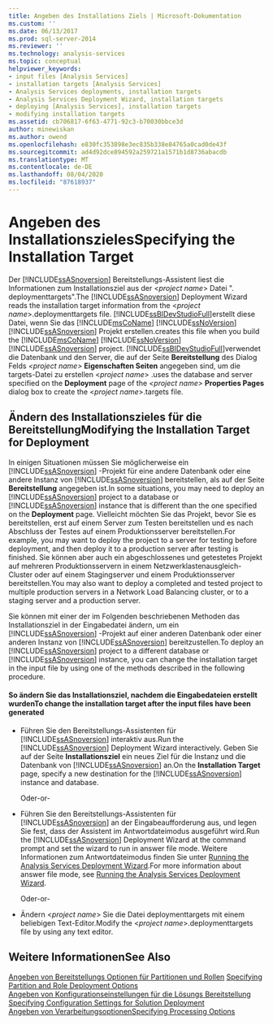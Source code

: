 ```yaml
---
title: Angeben des Installations Ziels | Microsoft-Dokumentation
ms.custom: ''
ms.date: 06/13/2017
ms.prod: sql-server-2014
ms.reviewer: ''
ms.technology: analysis-services
ms.topic: conceptual
helpviewer_keywords:
- input files [Analysis Services]
- installation targets [Analysis Services]
- Analysis Services deployments, installation targets
- Analysis Services Deployment Wizard, installation targets
- deploying [Analysis Services], installation targets
- modifying installation targets
ms.assetid: cb706817-6f63-4771-92c3-b70030bbce3d
author: minewiskan
ms.author: owend
ms.openlocfilehash: e830fc353898e3ec835b338e84765a0cad0de43f
ms.sourcegitcommit: ad4d92dce894592a259721a1571b1d8736abacdb
ms.translationtype: MT
ms.contentlocale: de-DE
ms.lasthandoff: 08/04/2020
ms.locfileid: "87618937"
---
```

# <a name="specifying-the-installation-target"></a><span data-ttu-id="f221b-102">Angeben des Installationszieles</span><span class="sxs-lookup"><span data-stu-id="f221b-102">Specifying the Installation Target</span></span>
  <span data-ttu-id="f221b-103">Der [!INCLUDE[ssASnoversion](../../includes/ssasnoversion-md.md)] Bereitstellungs-Assistent liest die Informationen zum Installationsziel aus der \<*project name*> Datei ". deploymenttargets".</span><span class="sxs-lookup"><span data-stu-id="f221b-103">The [!INCLUDE[ssASnoversion](../../includes/ssasnoversion-md.md)] Deployment Wizard reads the installation target information from the \<*project name*>.deploymenttargets file.</span></span> [!INCLUDE[ssBIDevStudioFull](../../includes/ssbidevstudiofull-md.md)]<span data-ttu-id="f221b-104">erstellt diese Datei, wenn Sie das [!INCLUDE[msCoName](../../includes/msconame-md.md)] [!INCLUDE[ssNoVersion](../../includes/ssnoversion-md.md)] [!INCLUDE[ssASnoversion](../../includes/ssasnoversion-md.md)] Projekt erstellen.</span><span class="sxs-lookup"><span data-stu-id="f221b-104">creates this file when you build the [!INCLUDE[msCoName](../../includes/msconame-md.md)] [!INCLUDE[ssNoVersion](../../includes/ssnoversion-md.md)] [!INCLUDE[ssASnoversion](../../includes/ssasnoversion-md.md)] project.</span></span> [!INCLUDE[ssBIDevStudioFull](../../includes/ssbidevstudiofull-md.md)]<span data-ttu-id="f221b-105">verwendet die Datenbank und den Server, die auf der Seite **Bereitstellung** des Dialog Felds *\<project name>* **Eigenschaften Seiten** angegeben sind, um die targets-Datei zu erstellen \<*project name*> .</span><span class="sxs-lookup"><span data-stu-id="f221b-105">uses the database and server specified on the **Deployment** page of the *\<project name>* **Properties Pages** dialog box to create the \<*project name*>.targets file.</span></span>  
  
## <a name="modifying-the-installation-target-for-deployment"></a><span data-ttu-id="f221b-106">Ändern des Installationszieles für die Bereitstellung</span><span class="sxs-lookup"><span data-stu-id="f221b-106">Modifying the Installation Target for Deployment</span></span>  
 <span data-ttu-id="f221b-107">In einigen Situationen müssen Sie möglicherweise ein [!INCLUDE[ssASnoversion](../../includes/ssasnoversion-md.md)] -Projekt für eine andere Datenbank oder eine andere Instanz von [!INCLUDE[ssASnoversion](../../includes/ssasnoversion-md.md)] bereitstellen, als auf der Seite **Bereitstellung** angegeben ist.</span><span class="sxs-lookup"><span data-stu-id="f221b-107">In some situations, you may need to deploy an [!INCLUDE[ssASnoversion](../../includes/ssasnoversion-md.md)] project to a database or [!INCLUDE[ssASnoversion](../../includes/ssasnoversion-md.md)] instance that is different than the one specified on the **Deployment** page.</span></span> <span data-ttu-id="f221b-108">Vielleicht möchten Sie das Projekt, bevor Sie es bereitstellen, erst auf einem Server zum Testen bereitstellen und es nach Abschluss der Testes auf einem Produktionsserver bereitstellen.</span><span class="sxs-lookup"><span data-stu-id="f221b-108">For example, you may want to deploy the project to a server for testing before deployment, and then deploy it to a production server after testing is finished.</span></span> <span data-ttu-id="f221b-109">Sie können aber auch ein abgeschlossenes und getestetes Projekt auf mehreren Produktionsservern in einem Netzwerklastenausgleich-Cluster oder auf einem Stagingserver und einem Produktionsserver bereitstellen.</span><span class="sxs-lookup"><span data-stu-id="f221b-109">You may also want to deploy a completed and tested project to multiple production servers in a Network Load Balancing cluster, or to a staging server and a production server.</span></span>  
  
 <span data-ttu-id="f221b-110">Sie können mit einer der im Folgenden beschriebenen Methoden das Installationsziel in der Eingabedatei ändern, um ein [!INCLUDE[ssASnoversion](../../includes/ssasnoversion-md.md)] -Projekt auf einer anderen Datenbank oder einer anderen Instanz von [!INCLUDE[ssASnoversion](../../includes/ssasnoversion-md.md)] bereitzustellen.</span><span class="sxs-lookup"><span data-stu-id="f221b-110">To deploy an [!INCLUDE[ssASnoversion](../../includes/ssasnoversion-md.md)] project to a different database or [!INCLUDE[ssASnoversion](../../includes/ssasnoversion-md.md)] instance, you can change the installation target in the input file by using one of the methods described in the following procedure.</span></span>  
  
#### <a name="to-change-the-installation-target-after-the-input-files-have-been-generated"></a><span data-ttu-id="f221b-111">So ändern Sie das Installationsziel, nachdem die Eingabedateien erstellt wurden</span><span class="sxs-lookup"><span data-stu-id="f221b-111">To change the installation target after the input files have been generated</span></span>  
  
-   <span data-ttu-id="f221b-112">Führen Sie den Bereitstellungs-Assistenten für [!INCLUDE[ssASnoversion](../../includes/ssasnoversion-md.md)] interaktiv aus.</span><span class="sxs-lookup"><span data-stu-id="f221b-112">Run the [!INCLUDE[ssASnoversion](../../includes/ssasnoversion-md.md)] Deployment Wizard interactively.</span></span> <span data-ttu-id="f221b-113">Geben Sie auf der Seite **Installationsziel** ein neues Ziel für die Instanz und die Datenbank von [!INCLUDE[ssASnoversion](../../includes/ssasnoversion-md.md)] an.</span><span class="sxs-lookup"><span data-stu-id="f221b-113">On the **Installation Target** page, specify a new destination for the [!INCLUDE[ssASnoversion](../../includes/ssasnoversion-md.md)] instance and database.</span></span>  
  
     <span data-ttu-id="f221b-114">Oder</span><span class="sxs-lookup"><span data-stu-id="f221b-114">-or-</span></span>  
  
-   <span data-ttu-id="f221b-115">Führen Sie den Bereitstellungs-Assistenten für [!INCLUDE[ssASnoversion](../../includes/ssasnoversion-md.md)] an der Eingabeaufforderung aus, und legen Sie fest, dass der Assistent im Antwortdateimodus ausgeführt wird.</span><span class="sxs-lookup"><span data-stu-id="f221b-115">Run the [!INCLUDE[ssASnoversion](../../includes/ssasnoversion-md.md)] Deployment Wizard at the command prompt and set the wizard to run in answer file mode.</span></span> <span data-ttu-id="f221b-116">Weitere Informationen zum Antwortdateimodus finden Sie unter [Running the Analysis Services Deployment Wizard](running-the-analysis-services-deployment-wizard.md).</span><span class="sxs-lookup"><span data-stu-id="f221b-116">For more information about answer file mode, see [Running the Analysis Services Deployment Wizard](running-the-analysis-services-deployment-wizard.md).</span></span>  
  
     <span data-ttu-id="f221b-117">Oder</span><span class="sxs-lookup"><span data-stu-id="f221b-117">-or-</span></span>  
  
-   <span data-ttu-id="f221b-118">Ändern \<*project name*> Sie die Datei deploymenttargets mit einem beliebigen Text-Editor.</span><span class="sxs-lookup"><span data-stu-id="f221b-118">Modify the \<*project name*>.deploymenttargets file by using any text editor.</span></span>  
  
## <a name="see-also"></a><span data-ttu-id="f221b-119">Weitere Informationen</span><span class="sxs-lookup"><span data-stu-id="f221b-119">See Also</span></span>  
 <span data-ttu-id="f221b-120">[Angeben von Bereitstellungs Optionen für Partitionen und Rollen](deployment-script-files-partition-and-role-deployment-options.md) </span><span class="sxs-lookup"><span data-stu-id="f221b-120">[Specifying Partition and Role Deployment Options](deployment-script-files-partition-and-role-deployment-options.md) </span></span>  
 <span data-ttu-id="f221b-121">[Angeben von Konfigurationseinstellungen für die Lösungs Bereitstellung](deployment-script-files-solution-deployment-config-settings.md) </span><span class="sxs-lookup"><span data-stu-id="f221b-121">[Specifying Configuration Settings for Solution Deployment](deployment-script-files-solution-deployment-config-settings.md) </span></span>  
 [<span data-ttu-id="f221b-122">Angeben von Verarbeitungsoptionen</span><span class="sxs-lookup"><span data-stu-id="f221b-122">Specifying Processing Options</span></span>](deployment-script-files-specifying-processing-options.md)  
  
  
